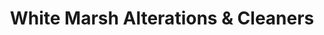 ---
title: "White Marsh Alterations & Cleaners"
url: /white-marsh/white-marsh-alterations-und-cleaners/
shop: Schneiderei
---